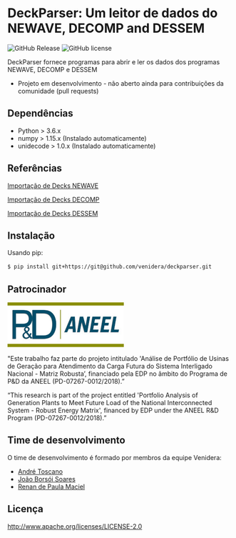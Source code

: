 DeckParser: Um leitor de dados do NEWAVE, DECOMP and DESSEM
=============================================

![GitHub Release](https://img.shields.io/badge/release-v0.0.2-blue.svg)
![GitHub license](https://img.shields.io/badge/license-Apachev2-yellow.svg)

DeckParser fornece programas para abrir e ler os dados dos programas NEWAVE, DECOMP e DESSEM

* Projeto em desenvolvimento - não aberto ainda para contribuições da comunidade (pull requests)

## Dependências

* Python > 3.6.x
* numpy > 1.15.x (Instalado automaticamente)
* unidecode > 1.0.x (Instalado automaticamente)

## Referências

[Importação de Decks NEWAVE](docs/Processo_de_importacao_de_um_deck_NEWAVE.md)

[Importação de Decks DECOMP](docs/Processo_de_importacao_de_um_deck_DECOMP.md)

[Importação de Decks DESSEM](docs/Processo_de_importacao_de_um_deck_DESSEM.md)

## Instalação

Usando pip:

```bash
$ pip install git+https://git@github.com/venidera/deckparser.git
```

## Patrocinador

![](./imgs/logo_ped_aneel.jpg?raw=true)

"Este trabalho faz parte do projeto intitulado 'Análise de Portfólio de Usinas de Geração para Atendimento da Carga Futura do Sistema Interligado Nacional - Matriz Robusta’, financiado pela EDP no âmbito do Programa de P&D da ANEEL (PD-07267-0012/2018).”

“This research is part of the project entitled 'Portfolio Analysis of Generation Plants to Meet Future Load of the National Interconnected System - Robust Energy Matrix', financed by EDP under the ANEEL R&D Program (PD-07267-0012/2018).”

## Time de desenvolvimento

O time de desenvolvimento é formado por membros da equipe Venidera:

* [André Toscano](https://github.com/aemitos)
* [João Borsói Soares](https://github.com/joaoborsoi)
* [Renan de Paula Maciel](https://github.com/renanmaciel)

## Licença

http://www.apache.org/licenses/LICENSE-2.0
